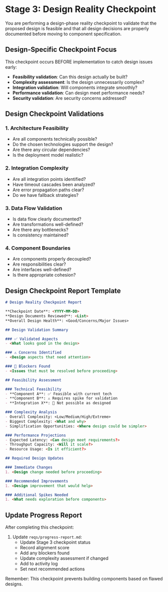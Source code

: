 # Stage 3: Design Reality Checkpoint

You are performing a design-phase reality checkpoint to validate that the proposed design is feasible and that all design decisions are properly documented before moving to component specification.

## Design-Specific Checkpoint Focus

This checkpoint occurs BEFORE implementation to catch design issues early:
- **Feasibility validation**: Can this design actually be built?
- **Complexity assessment**: Is the design unnecessarily complex?
- **Integration validation**: Will components integrate smoothly?
- **Performance validation**: Can design meet performance needs?
- **Security validation**: Are security concerns addressed?

## Design Checkpoint Validations

### 1. Architecture Feasibility
- Are all components technically possible?
- Do the chosen technologies support the design?
- Are there any circular dependencies?
- Is the deployment model realistic?

### 2. Integration Complexity
- Are all integration points identified?
- Have timeout cascades been analyzed?
- Are error propagation paths clear?
- Do we have fallback strategies?

### 3. Data Flow Validation
- Is data flow clearly documented?
- Are transformations well-defined?
- Are there any bottlenecks?
- Is consistency maintained?

### 4. Component Boundaries
- Are components properly decoupled?
- Are responsibilities clear?
- Are interfaces well-defined?
- Is there appropriate cohesion?

## Design Checkpoint Report Template

```markdown
# Design Reality Checkpoint Report

**Checkpoint Date**: <YYYY-MM-DD>
**Design Documents Reviewed**: <List>
**Overall Design Health**: <Good/Concerns/Major Issues>

## Design Validation Summary

### ✅ Validated Aspects
- <What looks good in the design>

### ⚠️ Concerns Identified
- <Design aspects that need attention>

### 🔴 Blockers Found
- <Issues that must be resolved before proceeding>

## Feasibility Assessment

### Technical Feasibility
- **Component A**: ✅ Feasible with current tech
- **Component B**: ⚠️ Requires spike for validation
- **Integration X**: 🔴 Not possible as designed

### Complexity Analysis
- Overall Complexity: <Low/Medium/High/Extreme>
- Biggest Complexity: <What and why>
- Simplification Opportunities: <Where design could be simpler>

### Performance Projections
- Expected Latency: <Can design meet requirements?>
- Throughput Capacity: <Will it scale?>
- Resource Usage: <Is it efficient?>

## Required Design Updates

### Immediate Changes
1. <Design change needed before proceeding>

### Recommended Improvements
1. <Design improvement that would help>

### Additional Spikes Needed
1. <What needs exploration before components>
```

## Update Progress Report

After completing this checkpoint:
1. Update `reqs/progress-report.md`:
   - Update Stage 3 checkpoint status
   - Record alignment score
   - Add any blockers found
   - Update complexity assessment if changed
   - Add to activity log
   - Set next recommended actions

Remember: This checkpoint prevents building components based on flawed designs.